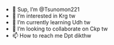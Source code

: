 - 👋 Sup, I’m @Tsunomon221
- 👀 I’m interested in Krg tw
- 🌱 I’m currently learning Udh tw
- 💞️ I’m looking to collaborate on Ckp tw
- 📫 How to reach me Dpt dikthw

<!---
Tsunomon221/Tsunomon221 is a ✨ special ✨ repository because its `README.md` (this file) appears on your GitHub profile.
You can click the Preview link to take a look at your changes.
--->
